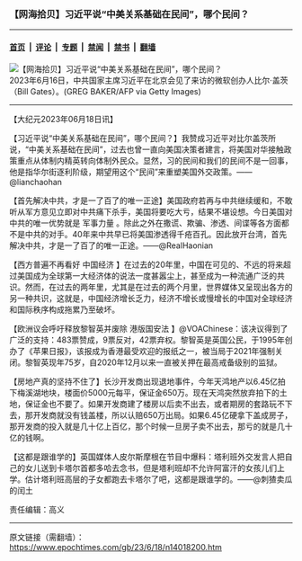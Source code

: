 ### 【网海拾贝】习近平说“中美关系基础在民间”，哪个民间？

---

#### [首页](../../../..?n14018200) &nbsp;|&nbsp; [评论](../../../../../epoch-comment?n14018200) &nbsp;|&nbsp; [专题](../../../../../epoch-special?n14018200) &nbsp;|&nbsp; [禁闻](../../../../../epoch-news?n14018200) &nbsp;|&nbsp; [禁书](../../../../../books?n14018200) &nbsp;|&nbsp; [翻墙](https://github.com/gfw-breaker/nogfw/blob/master/README.md?n14018200)


<div><img alt="【网海拾贝】习近平说“中美关系基础在民间”，哪个民间？" class="attachment-djy_600_400 size-djy_600_400 wp-post-image" src="https://i.epochtimes.com/assets/uploads/2023/06/id14017660-GettyImages-1258737132-600x400.jpg"/>
<div class="caption">
 2023年6月16日，中共国家主席习近平在北京会见了来访的微软创办人比尔·盖茨（Bill Gates）。(GREG BAKER/AFP via Getty Images)
</div></div><hr/><div class="post_content" id="artbody" itemprop="articleBody">
 <!-- article content begin -->
 <p>
  【大纪元2023年06月18日讯】
 </p>
 <p>
  【习近平说“中美关系基础在民间”，哪个民间？】我赞成习近平对比尔盖茨所说，“中美关系基础在民间”，过去也曾一直向美国决策者建言，将美国对华接触政策重点从体制内精英转向体制外民众。显然，习的民间和我们的民间不是一回事，他是指华尔街逐利阶级，期望用这个“民间”来重塑美国外交政策。——@lianchaohan
 </p>
 <p>
  【首先解决中共，才是一了百了的唯一正途】美国政府若再与中共继续缓和，不敢听从军方意见立即对中共痛下杀手，美国将要吃大亏，结果不堪设想。今日美国对中共的唯一优势就是
  <ok href="https://www.epochtimes.com/gb/tag/%E5%86%9B%E4%BA%8B%E5%8A%9B%E9%87%8F.html">
   军事力量
  </ok>
  。除此之外在撒谎、欺骗、渗透、间谍等各方面都不是中共的对手。40年来中共早已将美国渗透得千疮百孔。因此放开台湾，首先解决中共，才是一了百了的唯一正途。——@RealHaonian
 </p>
 <p>
  【西方普遍不再看好
  <ok href="https://www.epochtimes.com/gb/tag/%E4%B8%AD%E5%9B%BD%E7%BB%8F%E6%B5%8E.html">
   中国经济
  </ok>
  】在过去的20年里，中国在可见的、不远的将来超过美国成为全球第一大经济体的说法一度甚嚣尘上，甚至成为一种流通广泛的共识。然而，在过去的两年里，尤其是在过去的两个月里，世界媒体又呈现出各方的另一种共识，这就是，中国经济增长乏力，经济不增长或慢增长的中国对全球经济和国际秩序构成拖累乃至破坏。
 </p>
 <p>
  【欧洲议会呼吁释放黎智英并废除
  <ok href="https://www.epochtimes.com/gb/tag/%E6%B8%AF%E7%89%88%E5%9B%BD%E5%AE%89%E6%B3%95.html">
   港版国安法
  </ok>
  】@VOAChinese：该决议得到了广泛的支持：483票赞成，9票反对，42票弃权。黎智英是英国公民，于1995年创办了《苹果日报》，该报成为香港最受欢迎的报纸之一，被当局于2021年强制关闭。黎智英现年75岁，自2020年12月以来一直被关押在最高戒备级别的监狱。
 </p>
 <p>
  【房地产真的坚持不住了】长沙开发商出现退地事件，今年天鸿地产以6.45亿拍下梅溪湖地块，楼面价5000元每平，保证金650万。现在天鸿突然放弃拍下的土地，保证金也不要了。如果开发商建了楼房以后卖不出去，或者期房的套路玩不下去，那开发商就没有钱盖楼，所以认赔650万出局。如果6.45亿硬拿下盖成房子，那开发商的投入就是几十亿上百亿，那个时候一旦房子卖不出去，那亏的就是几十亿的钱啊。
 </p>
 <p>
  【这都是跟谁学的】英国媒体人皮尔斯摩根在节目中爆料：塔利班外交发言人把自己的女儿送到卡塔尔首都多哈去念书，但是塔利班却不允许阿富汗的女孩儿们上学。估计塔利班高层的子女都跑去卡塔尔了吧，这都是跟谁学的。——@刺猹卖瓜的闰土
 </p>
 <p>
  责任编辑：高义
 </p>
 <!-- article content end -->
 <div id="below_article_ad">
 </div>
</div>


---

原文链接（需翻墙）：https://www.epochtimes.com/gb/23/6/18/n14018200.htm